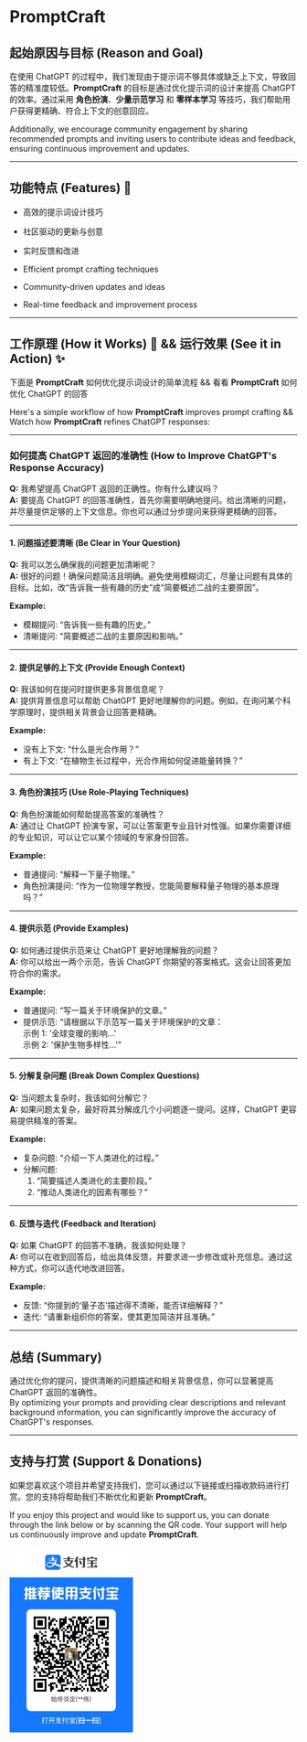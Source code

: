 # PromptCraft

## 起始原因与目标 (Reason and Goal)
在使用 ChatGPT 的过程中，我们发现由于提示词不够具体或缺乏上下文，导致回答的精准度较低。**PromptCraft** 的目标是通过优化提示词的设计来提高 ChatGPT 的效率。通过采用 **角色扮演**、**少量示范学习** 和 **零样本学习** 等技巧，我们帮助用户获得更精确、符合上下文的创意回应。

Additionally, we encourage community engagement by sharing recommended prompts and inviting users to contribute ideas and feedback, ensuring continuous improvement and updates.

---

## 功能特点 (Features) 🚀
- 高效的提示词设计技巧
- 社区驱动的更新与创意
- 实时反馈和改进

- Efficient prompt crafting techniques
- Community-driven updates and ideas
- Real-time feedback and improvement process

---

## 工作原理 (How it Works) 🎯 && 运行效果 (See it in Action) ✨
下面是 **PromptCraft** 如何优化提示词设计的简单流程   &&   看看 **PromptCraft** 如何优化 ChatGPT 的回答

Here's a simple workflow of how **PromptCraft** improves prompt crafting   &&  Watch how **PromptCraft** refines ChatGPT responses:

---

### 如何提高 ChatGPT 返回的准确性 (How to Improve ChatGPT's Response Accuracy)

**Q:** 我希望提高 ChatGPT 返回的正确性。你有什么建议吗？  
**A:** 要提高 ChatGPT 的回答准确性，首先你需要明确地提问。给出清晰的问题，并尽量提供足够的上下文信息。你也可以通过分步提问来获得更精确的回答。

---

#### 1. 问题描述要清晰 (Be Clear in Your Question)

**Q:** 我可以怎么确保我的问题更加清晰呢？  
**A:** 很好的问题！确保问题简洁且明确。避免使用模糊词汇，尽量让问题有具体的目标。比如，改“告诉我一些有趣的历史”成“简要概述二战的主要原因”。

**Example:**  
- 模糊提问: “告诉我一些有趣的历史。”  
- 清晰提问: “简要概述二战的主要原因和影响。”

---

#### 2. 提供足够的上下文 (Provide Enough Context)

**Q:** 我该如何在提问时提供更多背景信息呢？  
**A:** 提供背景信息可以帮助 ChatGPT 更好地理解你的问题。例如，在询问某个科学原理时，提供相关背景会让回答更精确。

**Example:**  
- 没有上下文: “什么是光合作用？”  
- 有上下文: “在植物生长过程中，光合作用如何促进能量转换？”

---

#### 3. 角色扮演技巧 (Use Role-Playing Techniques)

**Q:** 角色扮演能如何帮助提高答案的准确性？  
**A:** 通过让 ChatGPT 扮演专家，可以让答案更专业且针对性强。如果你需要详细的专业知识，可以让它以某个领域的专家身份回答。

**Example:**  
- 普通提问: “解释一下量子物理。”  
- 角色扮演提问: “作为一位物理学教授，您能简要解释量子物理的基本原理吗？”

---

#### 4. 提供示范 (Provide Examples)

**Q:** 如何通过提供示范来让 ChatGPT 更好地理解我的问题？  
**A:** 你可以给出一两个示范，告诉 ChatGPT 你期望的答案格式。这会让回答更加符合你的需求。

**Example:**  
- 普通提问: “写一篇关于环境保护的文章。”  
- 提供示范: “请根据以下示范写一篇关于环境保护的文章：  
  示例 1: '全球变暖的影响…'  
  示例 2: '保护生物多样性…'”

---

#### 5. 分解复杂问题 (Break Down Complex Questions)

**Q:** 当问题太复杂时，我该如何分解它？  
**A:** 如果问题太复杂，最好将其分解成几个小问题逐一提问。这样，ChatGPT 更容易提供精准的答案。

**Example:**  
- 复杂问题: “介绍一下人类进化的过程。”  
- 分解问题:  
  1. “简要描述人类进化的主要阶段。”  
  2. “推动人类进化的因素有哪些？”

---

#### 6. 反馈与迭代 (Feedback and Iteration)

**Q:** 如果 ChatGPT 的回答不准确，我该如何处理？  
**A:** 你可以在收到回答后，给出具体反馈，并要求进一步修改或补充信息。通过这种方式，你可以迭代地改进回答。

**Example:**  
- 反馈: “你提到的‘量子态’描述得不清晰，能否详细解释？”  
- 迭代: “请重新组织你的答案，使其更加简洁并且准确。”

---

## 总结 (Summary)

通过优化你的提问，提供清晰的问题描述和相关背景信息，你可以显著提高 ChatGPT 返回的准确性。  
By optimizing your prompts and providing clear descriptions and relevant background information, you can significantly improve the accuracy of ChatGPT's responses.

---



## 支持与打赏 (Support & Donations)

如果您喜欢这个项目并希望支持我们，您可以通过以下链接或扫描收款码进行打赏。您的支持将帮助我们不断优化和更新 **PromptCraft**。

If you enjoy this project and would like to support us, you can donate through the link below or by scanning the QR code. Your support will help us continuously improve and update **PromptCraft**.


![收款码](https://github.com/goushuwei/-/blob/main/%E5%BE%AE%E4%BF%A1%E5%9B%BE%E7%89%87_2.jpg)  <!-- 收款码图片，替换为您的图片链接 -->
